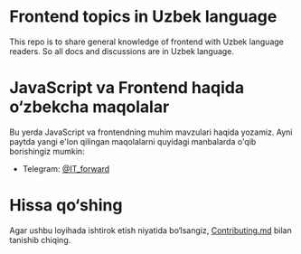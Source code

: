 # Frontend topics in Uzbek language

This repo is to share general knowledge of frontend with Uzbek language readers. So all docs and discussions are in Uzbek language.

# JavaScript va Frontend haqida o‘zbekcha maqolalar

Bu yerda JavaScript va frontendning muhim mavzulari haqida yozamiz.
Ayni paytda yangi e'lon qilingan maqolalarni quyidagi manbalarda o'qib borishingiz mumkin:

- Telegram: [@IT_forward](https://t.me/IT_forward)

# Hissa qo‘shing

Agar ushbu loyihada ishtirok etish niyatida bo‘lsangiz, [Contributing.md](CONTRIBUTING.md) bilan tanishib chiqing.
